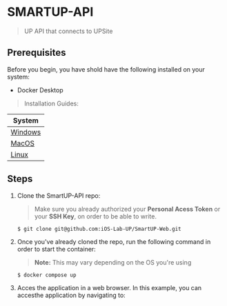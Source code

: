 # SMARTUP-API

> UP API that connects to UPSite

## Prerequisites

Before you begin, you have shold have the following installed on your system:

- Docker Desktop

> Installation Guides:

| System                                                           |
| ---------------------------------------------------------------- |
| [Windows](https://docs.docker.com/desktop/install/windows-install/) |
| [MacOS](https://docs.docker.com/desktop/install/mac-install/)       |
| [Linux](https://docs.docker.com/desktop/install/linux-install/)     |

## Steps

1. Clone the SmartUP-API repo:

   > Make sure you already authorized your **Personal Acess Token** or your **SSH Key**, on order to be able to write.
   >

   `$ git clone git@github.com:iOS-Lab-UP/SmartUP-Web.git`
2. Once you've already cloned the repo, run the following command in order to start the container:

   > **Note:** This may vary depending on the OS you're using
   >

   `$ docker compose up`
3. Acces the application in a web browser. In this example, you can accesthe application by navigating to:
